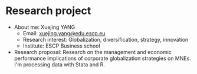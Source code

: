  # Research project 
 - About me: Xuejing YANG   
    - Email: xuejing.yang@edu.escp.eu
    - Research interest: Globalization, diversification, strategy, innovation
    - Institute: ESCP Business school
- Research proposal: Research on the management and economic performance implications of corporate globalization strategies on MNEs. I'm processing data with Stata and R.
